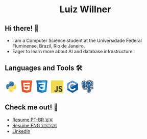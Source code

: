 <div id="header" align="center">
    <h1> Luiz Willner </h1>
</div>

<div id="about">
    <h2> Hi there! 👋 </h2>
    <ul>
        <li> I am a Computer Science student at the Universidade Federal Fluminense, Brazil, Rio de Janeiro. </li>
        <li> Eager to learn more about AI and database infrastructure. </li>
    </ul>
    <h2> Languages and Tools 🛠 </h2>
        <img src="https://raw.githubusercontent.com/devicons/devicon/master/icons/python/python-original.svg" title="Python" alt="Python" width="40" height="40"/>&nbsp;
        <img src="https://raw.githubusercontent.com/devicons/devicon/master/icons/html5/html5-original.svg" title="HTML" alt="HTML" width="40" height="40"/>&nbsp;
        <img src="https://raw.githubusercontent.com/devicons/devicon/master/icons/css3/css3-original.svg" title="CSS" alt="CSS" width="40" height="40"/>&nbsp;
        <img src="https://raw.githubusercontent.com/devicons/devicon/master/icons/javascript/javascript-original.svg" title="JavaScript" alt="JavaScript" width="40" height="40"/>&nbsp;
        <img src="https://raw.githubusercontent.com/devicons/devicon/master/icons/c/c-original.svg" title="C-lang" alt="C" width="40" height="40"/>&nbsp;
        <img src="https://raw.githubusercontent.com/devicons/devicon/master/icons/postgresql/postgresql-original.svg" title="PostgreSQL" alt="PostgreSQL" width="40" height="40"/>&nbsp;
    <h2> Check me out! 🔎 </h2>
    <ul> 
        <li><a href='https://drive.google.com/file/d/1Ru4L_4bEFxZXYcFC_wgqFUvOlhdopgRq/view?usp=sharing'> Resume PT-BR 🇧🇷 </a></li>
        <li><a href=''> Resume ENG 🇺🇸🇬🇧 </a></li>
        <li><a href='https://www.linkedin.com/in/luizwillner/'> LinkedIn </a></li>
    <ul>
</div>
